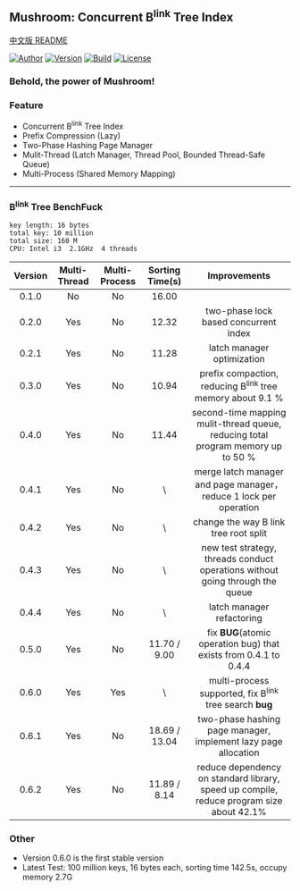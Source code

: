 ## Mushroom: Concurrent B<sup>link</sup> Tree Index
[中文版 README](./README.md)

[![Author](https://img.shields.io/badge/Author-UncP-brightgreen.svg)](./LICENSE)
[![Version](https://img.shields.io/badge/Version-0.6.2-blue.svg)]()
[![Build](https://img.shields.io/badge/Build-Passing-brightgreen.svg)](https://travis-ci.org/UncP/Mushroom)
[![License](https://img.shields.io/badge/License-BSD--3-red.svg)](./LICENSE)

### Behold, the power of Mushroom! 

### Feature
+ Concurrent B<sup>link</sup> Tree Index
+ Prefix Compression (Lazy)
+ Two-Phase Hashing Page Manager
+ Mulit-Thread (Latch Manager, Thread Pool, Bounded Thread-Safe Queue)
+ Multi-Process (Shared Memory Mapping)

******

### B<sup>link</sup> Tree BenchFuck
`key length: 16 bytes`  
`total key: 10 million`  
`total size: 160 M`  
`CPU: Intel i3  2.1GHz  4 threads`

| Version | Multi-Thread | Multi-Process | Sorting Time(s) |       Improvements       |
|:------:|:-------:|:---------:|:-----------:|:--------------------------:|
| 0.1.0  |  No   |  No  |16.00    ||
| 0.2.0  |  Yes  |  No  |12.32    |   two-phase lock based concurrent index   |
| 0.2.1  |  Yes  |  No  |11.28    |         latch manager optimization         |
| 0.3.0  |  Yes  |  No  |10.94    |  prefix compaction, reducing B<sup>link</sup> tree memory about 9.1 % |
| 0.4.0  |  Yes  |  No  |11.44    |  second-time mapping mulit-thread queue, reducing total program memory up to 50 %|
| 0.4.1  |  Yes  |  No  |\    | merge latch manager and page manager，reduce 1 lock per operation |
| 0.4.2  |  Yes  |  No  |\    | change the way B link tree root split |
| 0.4.3  |  Yes  |  No  |\   |  new test strategy, threads conduct operations without going through the queue |
| 0.4.4  |  Yes  |  No  |\   |  latch manager refactoring |
| 0.5.0  |  Yes  |  No  |11.70 / 9.00   | fix **BUG**(atomic operation bug) that exists from 0.4.1 to 0.4.4 |
| 0.6.0  |  Yes  |  Yes  |\   | multi-process supported, fix B<sup>link</sup> tree search **bug**| 
| 0.6.1  |  Yes  |  No |18.69 / 13.04| two-phase hashing page manager, implement lazy page allocation| 
| 0.6.2  |  Yes  |  No |11.89 / 8.14| reduce dependency on standard library, speed up compile, reduce program size about 42.1%| 


### Other
+ Version 0.6.0 is the first stable version
+ Latest Test: 100 million keys, 16 bytes each, sorting time 142.5s, occupy memory 2.7G
